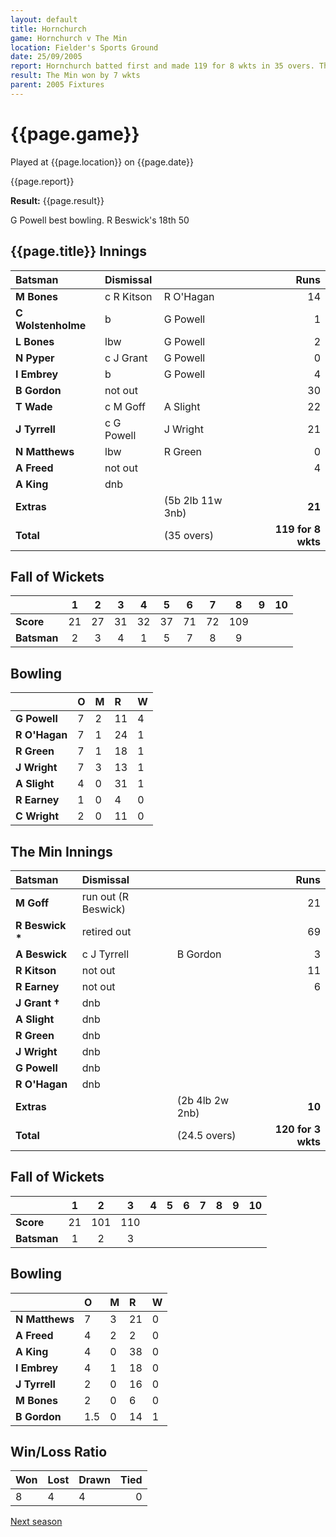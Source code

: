 ```yaml
---
layout: default
title: Hornchurch
game: Hornchurch v The Min
location: Fielder's Sports Ground
date: 25/09/2005
report: Hornchurch batted first and made 119 for 8 wkts in 35 overs. The Min replied with 120 for 3 wkts in 24.5 overs
result: The Min won by 7 wkts
parent: 2005 Fixtures
---
```


# {{page.game}}

Played at {{page.location}} on {{page.date}}

{{page.report}}

**Result:** {{page.result}}

G Powell best bowling. R Beswick's 18th 50

## {{page.title}} Innings

| Batsman | Dismissal |  | Runs |
|:---|:---|---|---:|
| **M Bones** | c R Kitson | R O'Hagan | 14 |
| **C Wolstenholme** | b | G Powell | 1 |
| **L Bones** | lbw | G Powell | 2 |
| **N Pyper** | c J Grant | G Powell | 0 |
| **I Embrey** | b | G Powell | 4 |
| **B Gordon** | not out |  | 30 |
| **T Wade** | c M Goff | A Slight | 22 |
| **J Tyrrell** | c G Powell | J Wright | 21 |
| **N Matthews** | lbw | R Green | 0 |
| **A Freed** | not out |  | 4 |
| **A King** | dnb |  |  |
| **Extras** | | (5b 2lb 11w 3nb) | **21** |
| **Total** | | (35 overs) | **119 for 8 wkts** |

## Fall of Wickets

| | 1 | 2 | 3 | 4 | 5 | 6 | 7 | 8 | 9 | 10 |
|---|:---:|:---:|:---:|:---:|:---:|:---:|:---:|:---:|:---:|:---:|
| **Score** | 21 | 27 | 31 | 32 | 37 | 71 | 72 | 109 |  |  |
| **Batsman** | 2 | 3 | 4 | 1 | 5 | 7 | 8 | 9 |  |  |

## Bowling

| | O | M | R | W |
|---|:---|:---|:---|:---|
| **G Powell** | 7 | 2 | 11 | 4 |
| **R O'Hagan** | 7 | 1 | 24 | 1 |
| **R Green** | 7 | 1 | 18 | 1 |
| **J Wright** | 7 | 3 | 13 | 1 |
| **A Slight** | 4 | 0 | 31 | 1 |
| **R Earney** | 1 | 0 | 4 | 0 |
| **C Wright** | 2 | 0 | 11 | 0 |

## The Min Innings

| Batsman | Dismissal |  | Runs |
|:---|:---|---|---:|
| **M Goff** | run out (R Beswick) |  | 21 |
| **R Beswick &#42;** | retired out |  | 69 |
| **A Beswick** | c J Tyrrell | B Gordon | 3 |
| **R Kitson** | not out |  | 11 |
| **R Earney** | not out |  | 6 |
| **J Grant &#8224;** | dnb |  |  |
| **A Slight** | dnb |  |  |
| **R Green** | dnb |  |  |
| **J Wright** | dnb |  |  |
| **G Powell** | dnb |  |  |
| **R O'Hagan** | dnb |  |  |
| **Extras** | | (2b 4lb 2w 2nb) | **10** |
| **Total** | | (24.5 overs) | **120 for 3 wkts** |

## Fall of Wickets

| | 1 | 2 | 3 | 4 | 5 | 6 | 7 | 8 | 9 | 10 |
|---|:---:|:---:|:---:|:---:|:---:|:---:|:---:|:---:|:---:|:---:|
| **Score** | 21 | 101 | 110 |  |  |  |  |  |  |  |
| **Batsman** | 1 | 2 | 3 |  |  |  |  |  |  |  |

## Bowling

| | O | M | R | W |
|---|:---|:---|:---|:---|
| **N Matthews** | 7 | 3 | 21 | 0 |
| **A Freed** | 4 | 2 | 2 | 0 |
| **A King** | 4 | 0 | 38 | 0 |
| **I Embrey** | 4 | 1 | 18 | 0 |
| **J Tyrrell** | 2 | 0 | 16 | 0 |
| **M Bones** | 2 | 0 | 6 | 0 |
| **B Gordon** | 1.5 | 0 | 14 | 1 |

## Win/Loss Ratio

| Won | Lost | Drawn | Tied |
|:---|:---|:---|---:|
| 8 | 4 | 4 | 0 |

[Next season](../2006)